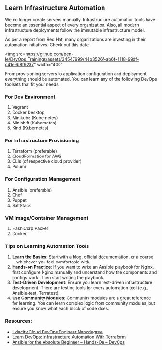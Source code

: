 ## Learn Infrastructure Automation

We no longer create servers manually. Infrastructure automation tools have become an essential aspect of every organization. Also, all modern infrastructure deployments follow the immutable infrastructure model.

As per a report from Red Hat, many organizations are investing in their automation initiatives. Check out this data:

<img src=https://github.com/ben-le/DevOps_Trainings/assets/34547999/44b3526f-ab6f-4118-99df-c41e9b8f9237" width="400" 


From provisioning servers to application configuration and deployment, everything should be automated. You can learn any of the following DevOps toolsets that fit your needs:

### For Dev Environment
1. Vagrant
2. Docker Desktop
3. Minikube (Kubernetes)
4. Minishift (Kubernetes)
5. Kind (Kubernetes)

### For Infrastructure Provisioning
1. Terraform (preferable)
2. CloudFormation for AWS
3. CLIs (of respective cloud provider)
4. Pulumi

### For Configuration Management
1. Ansible (preferable)
2. Chef
3. Puppet
4. SaltStack

### VM Image/Container Management
1. HashiCorp Packer
2. Docker

### Tips on Learning Automation Tools

1. **Learn the Basics**: Start with a blog, official documentation, or a course—whichever you feel comfortable with.
2. **Hands-on Practice**: If you want to write an Ansible playbook for Nginx, first configure Nginx manually and understand how the components and configs work. Then start writing the playbook.
3. **Test-Driven Development**: Ensure you learn test-driven infrastructure development. There are testing tools for every automation tool (e.g., Ansible-test, Terratest).
4. **Use Community Modules**: Community modules are a great reference for learning. You can learn complex logic from community modules, but ensure you know what each block of code does.

### Resources:
- [Udacity Cloud DevOps Engineer Nanodegree](https://www.udacity.com/course/cloud-dev-ops-nanodegree--nd9991)
- [Learn DevOps: Infrastructure Automation With Terraform](https://www.udemy.com/course/learn-devops-infrastructure-automation-with-terraform/?couponCode=ST16MT70224)
- [Ansible for the Absolute Beginner – Hands-On – DevOps](https://www.udemy.com/course/learn-ansible/?couponCode=ST16MT70224)


